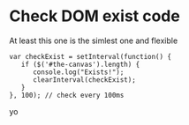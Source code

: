 Check DOM exist code
===

At least this one is the simlest one and flexible

```
var checkExist = setInterval(function() {
   if ($('#the-canvas').length) {
      console.log("Exists!");
      clearInterval(checkExist);
   }
}, 100); // check every 100ms
```

yo

